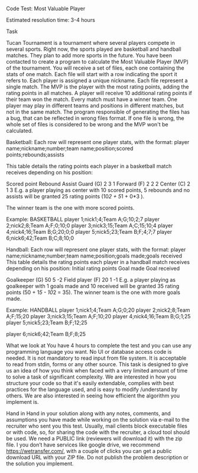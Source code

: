 Code Test: Most Valuable Player

Estimated resolution time: 3-4 hours

Task

Tucan Tournament is a tournament where several players compete in several sports. Right now, the
sports played are basketball and handball matches. They plan to add more sports in the future.
You have been contacted to create a program to calculate the Most Valuable Player (MVP) of the
tournament.
You will receive a set of files, each one containing the stats of one match. Each file will start with a row
indicating the sport it refers to.
Each player is assigned a unique nickname.
Each file represent a single match.
The MVP is the player with the most rating points, adding the rating points in all matches.
A player will receive 10 additional rating points if their team won the match. Every match must have a
winner team. One player may play in different teams and positions in different matches, but not in the
same match.
The program responsible of generating the files has a bug, that can be reflected in wrong files format. If
one file is wrong, the whole set of files is considered to be wrong and the MVP won't be calculated.

Basketball:
Each row will represent one player stats, with the format:
player name;nickname;number;team name;position;scored points;rebounds;assists

This table details the rating points each player in a basketball match receives depending on his position:

Scored point Rebound Assist
Guard (G) 2 3 1
Forward (F) 2 2 2
Center (C) 2 1 3
E.g. a player playing as center with 10 scored points, 5 rebounds and no assists will be granted 25 rating
points (10*2 + 5*1 + 0*3 ).

The winner team is the one with more scored points.

Example:
BASKETBALL
player 1;nick1;4;Team A;G;10;2;7
player 2;nick2;8;Team A;F;0;10;0
player 3;nick3;15;Team A;C;15;10;4
player 4;nick4;16;Team B;G;20;0;0
player 5;nick5;23;Team B;F;4;7;7
player 6;nick6;42;Team B;C;8;10;0

Handball:
Each row will represent one player stats, with the format:
player name;nickname;number;team name;position;goals made;goals received
This table details the rating points each player in a handball match receives depending on his position:
Initial rating points Goal made Goal received

Goalkeeper (G) 50 5 -2
Field player (F) 20 1 -1
E.g. a player playing as goalkeeper with 1 goals made and 10 received will be granted 35 rating points
(50 + 1*5 - 10*2 = 35).
The winner team is the one with more goals made.

Example:
HANDBALL
player 1;nick1;4;Team A;G;0;20
player 2;nick2;8;Team A;F;15;20
player 3;nick3;15;Team A;F;10;20
player 4;nick4;16;Team B;G;1;25
player 5;nick5;23;Team B;F;12;25

player 6;nick6;42;Team B;F;8;25

What we look at
You have 4 hours to complete the test and you can use any programming language you want.
No UI or database access code is needed. It is not mandatory to read input from file system. It is
acceptable to read from stdin, forms or any other source.
This task is designed to give us an idea of how you think when faced with a very limited amount of time
to solve a task of significant complexity.
We are interested in how you structure your code so that it's easily extendable, complies with best
practices for the language used, and is easy to modify /understand by others.
We are also interested in seeing how efficient the algorithm you implement is.

Hand in
Hand in your solution along with any notes, comments, and assumptions you have made while working
on the solution via e-mail to the recruiter who sent you this test.
Usually, mail clients block executable files or with code, so, for sharing the code with the recruiter, a
cloud tool should be used. We need a PUBLIC link (reviewers will download it) with the zip file. I you
don’t have services like google drive, we recommend https://wetransfer.com/, with a couple of clicks
you can get a public download URL with your ZIP file.
Do not publish the problem description or the solution you implement.